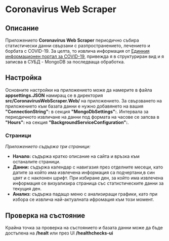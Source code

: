 # Coronavirus Web Scraper
 
## Описание

Приложението **Coronavirus Web Scraper** периодично събира статистически данни свързани с разпространението, лечението
и борбата с COVID-19. За целта, то извлича информация от [Единния информационен портал за COVID-19](https://coronavirus.bg/),
привежда я в структуриран вид и я записва в СУБД - MongoDB за последваща обработка.

## Настройка

Основните настройки на приложението може да намерите в файла **appsettings.JSON**  намиращ се в директория **src/CoronavirusWebScraper.Web/**
на приложението.
За свързването на приложението към базата данни е нужно добавянето на вашия **"ConnectionString":** в секция **"MongoDbSettings":**.
Интервала за периодичното извличане на данни под формата на часове се запсва в **"Hours":**  на секция **"BackgroundServiceConfiguration":**.

### Страници

*Приложението съдържа три страници:*

* **Начало:** съдържа кратко описание на сайта и връзка към останалите страници.
* **Данни:** съдържа календар с навигазия през отделните месеци, като датите за който има извлечена информация са подчертани,в син цвят и с наклонен шрифт.
	При избиране ден, за който има извлечена информация се визуализира страница със статистическите данни за текущия ден.
* **Анализ:** съдържа падащо меню с анализиращи графики, като при избора се извлича най-актуалната ифромация към този момент.

## Проверка на състояние

Крайна точка за проверка на състоянието и базата данни може да бъде достъпена на **/healt** или през UI **/healthchecks-ui**
